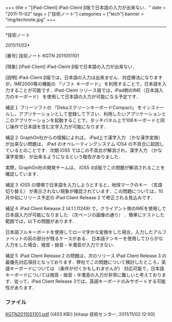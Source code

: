 ﻿+++
title = "[iPad-Client] iPad-Cleint β版で日本語の入力が出来ない．"
date = "2011-11-02"
tags = ["技術ノート"]
categories = ["tech"]
banner = "img/technote.jpg"
+++

-----------------------------------------------------------------------------------------------------------------------------

*技術ノート

2011/11/02*


[番号]
技術ノート KGTN 2011051101

[現象]
[iPad-Client] iPad-Cleint β版で日本語の入力が出来ない．

[説明]
iPad-Cleint
β版では，日本語の入力は出来ません．対症療法になりますが，IME2000等の機能の
「ソフト キーボード」
を利用することで，日本語を入力することが可能です．iPad-Cleint
リリース版では，iPad側のIME（日本語入力のキーボード）
を使用して日本語の入力が可能になる予定です．

補足１
フリーソフトの 「DekaスクリーンキーボードCompact」
をインストールし，アプリケーションとして登録して下さい．利用したいアプリケーションとこのアプリケーションを起動することで，タッチパネル上で106キーボードと同じ操作で日本語を含む文字入力が可能になります．

補足２
GraphOn社からの情報によれば， iPad上で漢字入力 （かな漢字変換）
が出来ない問題は， iPad のオペレーティングシステム iOS4
の不具合に起因しているとのことです．次期 iOS5
ではこの不具合が解消され，漢字入力 （かな漢字変換）
が出来るようになるという報告がありました．

実際，GraphOn社の開発チームは， iOS5
のβ版でこの問題が解消されることを確認しています．

補足３
iOS5 の環境で日本語を入力しようとすると，地球マークのキー
（言語切り替え）
が表示されない現象が確認されています．この問題については，10月中旬にリリース予定の
iPad Client Release 2 で修正される見込みです．

補足４
iPad Client Release 2 (4.1.1.11249)
で，クライアント側のIMEを使用して日本語入力が可能になりました
（次ページの画像の通り）
．簡単にテストした範囲では，以下の問題があります．

日本語フルキーボードを使用してローマ字かな変換をした場合，入力したアルファベットの前の部分が残るケースがある．
日本語テンキーを使用してひらがな入力をした場合，撥音・拗音・半濁音が入力できない．

補足５
iPad Client Release 2 の問題は，次のリリース iPad Client Release 3
の最優先対応項目となっております．弊社でこの問題について検討したところ，英語キーボードについては
（条件が付くかもしれませんが）
対応可能で，日本語キーボードについては撥音・拗音・半濁音の入力が非常に難しいと考えております．従って，iPad
Client Release 3では，英語キーボードのみサポートする可能性があります．


### ファイル

 
 


[KGTN2011051101.pdf](http://techreport.kitasp.net/attachments/download/552/KGTN2011051101.pdf)
 [(403 KB)] [kitasp 技術センター, 2011/11/02
12:00]


 


 

